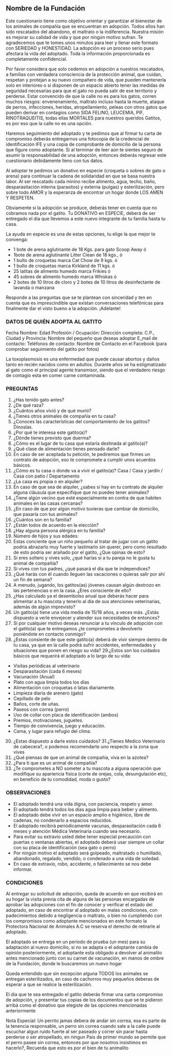 ## Nombre de la Fundación ##

Este cuestionario tiene como objetivo orientar y garantizar el bienestar de
los animales de compañía que se encuentran en adopción. Todos ellos han sido
rescatados del abandono, el maltrato o la indiferencia. Nuestra misión es
mejorar su calidad de vida y que por ningún motivo sufran. Te agradecemos que te tomes unos minutos para leer y llenar este formato con SERIEDAD y
HONESTIDAD. La adopción es un proceso serio pues afectara la vida del
adoptado. Toda la información proporcionada es completamente confidencial.

Por favor considera que solo cedemos en adopción a nuestros rescatados, a
familias con verdadera consciencia de la protección animal, que cuidan,
respetan y protejan a su nuevo compañero de vida, que pueden mantenerla solo
en interiores o si disponen de un espacio abierto tener las medidas de
seguridad necesarias para que el gato no pueda salir de ese territorio y
perderse. Estar convencido de que la calle no es para los gatos, corren muchos riesgos: envenenamiento, maltrato incluso hasta la muerte, ataque de perros, infecciones, heridas, atropellamiento, peleas con otros gatos que pueden derivar en contagios como SIDA FELINO, LEUCEMIA, PIF, RINOTRAQUEITIS, todas ellas MORTALES para nuestros queridos Gatitos, es por eso que la calle no es una opción.

Haremos seguimiento del adoptado y te pedimos que al firmar tu carta de
compromiso deberás entregarnos una fotocopia de la credencial de
identificación IFE y una copia de comprobante de domicilio de la persona que
figure como adoptante. Si al terminar de leer aún te sientes seguro de asumir la responsabilidad de una adopción, entonces deberás regresar este
cuestionario debidamente lleno con tus datos.

Al adoptar te pedimos un donativo en especie (croqueta o sobres de gato o
arena) para continuar la cadena de solidaridad en que se basa nuestra labor.
Al ser rescatado cada minino recibe alimento, agua, techo, baño, desparasitación interna (parasitos) y externa (pulgas) y esterilización, pero sobre todo AMOR y la esperanza de encontrar un hogar donde LOS AMEN Y RESPETEN.

Obviamente si la adopción se produce, deberás tener en cuenta que no cobramos nada por el gatito. Tu DONATIVO en ESPECIE, deberá de ser entregado el dia que llevemos a este nuevo integrante de tu familia hasta tu casa.

La ayuda en especie es una de estas opciones, tu elige la que mejor te
convenga:

- 1 bote de arena aglutinante de 18 Kgs. para gato Scoop Away ó
- 1bote de arena aglutinante Litter Clean de 18 kgs., ó
- 1 bulto de croquetas marca Cat Chow de 9 kgs. ó
- 1 bulto de croquetas marca Kirkland de 11 kgs. ó
- 25 latitas de alimento humedo marca Frikies ó
- 45 sobres de alimento humedo marca Whiskas ó
- 2 botes de 10 litros de cloro y 2 botes de 10 litros de desinfectante de
lavanda o manzana

Responde a las preguntas que se te plantean con sinceridad y ten en cuenta que es imprescindible que existan conversaciones telefónicas para finalmente dar el visto bueno a la adopción. ¡Adelante!


### DATOS DE QUIÉN ADOPTA AL GATITO ###

Fecha
Nombre:
Edad
Profesión / Ocupación:
Dirección completa:
C.P., Ciudad y Provincia:
Nombre del pequeño que deseas adoptar
E_mail de contacto:
Teléfonos de contacto:
Nombre de Contacto en el Facebook (para comprobar seguimiento del gatito por
fotos)

La toxoplasmosis es una enfermedad que puede causar abortos y daños tanto en
recién nacidos como en adultos. Durante años se ha estigmatizado al gato como el principal agente transmisor, siendo que el verdadero riesgo de contagio esta en comer carne contaminada.

### PREGUNTAS ###

1. ¿Has tenido gato antes?
2. ¿De qué raza?
3. ¿Cuántos años vivió y de qué murió?
4. ¿Tienes otros animales de compañía en tu casa?
5. ¿Conoces las características del comportamiento de los gatitos? Dínoslas.
6. ¿Por qué te interesa este gatito(a)?
7. ¿Dónde tienes previsto que duerma?
8. ¿Cómo es el lugar de tu casa que estaría destinada al gatito(a)?
9. ¿Qué clase de alimentación tienes pensado darle?
10. En caso de ser aceptada tu petición, te pediremos que firmes un contrato de adopción, eso te compromete a cumplir unos acuerdos básicos.
11. ¿Cómo es tu casa o donde va a vivir el gatito(a)? Casa / Casa y jardín / Casa con patio / Departamento
12. ¿La casa es propia o en alquiler?
13. En caso de que sea de alquiler, ¿sabes si hay en tu contrato de alquiler alguna cláusula que especifique que no puedes tener animales?
14. ¿Tiene algún vecino que esté especialmente en contra de que habiten animales en las casas cercanas?
15. ¿En caso de que por algún motivo tuvieras que cambiar de domicilio, que pasaría con tus animales?
16. ¿Cuántos son en tu familia?
17. ¿Están todos de acuerdo en la elección?
18. ¿Hay alguna persona alérgica en tu familia?
19. Número de hijos y sus edades:
20. Estas conciente que un niño pequeño al tratar de jugar con un gatito podria abrazarlo muy fuerte y lastimarlo sin querer, pero como resultado de esto podria ser arañado por el gatito, ¿Que opinas de esto?
21. Si eres soltero y vives solo, ¿qué harías si a tu pareja no le gusta tu animal de compañía?
22. Si vives con tus padres, ¿qué pasará el día que te independices?
23. ¿Qué harás con él cuando lleguen las vacaciones o quieras salir por ahí un fin de semana?
24. A menudo, jugando, los gatitos(as) jóvenes causan algún destrozo en las pertenencias o en la casa. ¿Eres consciente de ello?
25. ¿Has calculado ya el desembolso anual que deberás hacer para alimentar a tu mascota y tenerlo al día de sus atenciones veterinarias, además de algún imprevisto?
26. Un gatito(a) tiene una vida media de 15/16 años, a veces más. ¿Estás dispuesto a verle envejecer y atender sus necesidades de entonces?
27. Si por cualquier motivo deseas renunciar a tu vínculo de adopción con el gatito(a) que te entregamos ¿te comprometes a devolverlo poniéndote en contacto conmigo?
28. ¿Estas consiente de que este gatito(a) deberá de vivir siempre dentro de tu casa, ya que en la calle podrá sufrir accidentes, enfermedades y situaciones que ponen en riesgo su vida?
29.¿Estos son los cuidados básicos que requerirá el adoptado a lo largo de su vida:
- Visitas periódicas al veterinario
- Desparasitación (cada 6 meses)
- Vacunación (Anual)
- Plato con agua limpia todos los días 
- Alimentación con croquetas ó latas diariamente.
- Limpieza diaria de arenero (gato)
- Cepillado de pelo
- Baños, corte de uñas.
- Paseos con correa (perro) 
- Uso de collar con placa de identificación (ambos)
- Premios, motivaciones, juguetes.
- Tiempo de convivencia, juego y educación.
- Cama, y lugar para refugio del clima.
 30. ¿Estas dispuesto a darle estos cuidados?
 31.¿Tienes Medico Veterinario de cabecera?, o podemos recomendarte uno respecto a la zona que vives
 32. ¿Qué piensas de que un animal de compañía, viva en la azotea?
 33. ¿Para ti que es un animal de compañía?
 34. ¿Te comprometes a NO someter a tu mascota a alguna operación que modifique su apariencia física (corte de orejas, cola, desungulación etc), en beneficio de tu comodidad, moda o gusto?

### OBSERVACIONES ###

- El adoptado tendrá una vida digna, con paciencia, respeto y amor.
- El adoptado tendrá todos los días agua limpia para beber y alimento.
- El adoptado debe vivir en un espacio amplio e higiénico, libre de cadenas, no condenarlo a espacios reducidos.
- El adoptado recibirá periódicamente vacunas, desparasitación cada 6 meses y atención Médica Veterinaria cuando sea necesario. 
- Para evitar su extravío usted debe tener especial precaución con puertas o ventanas abiertas, el adoptado deberá usar siempre un collar con su placa de identificación (sea gato o perro)
- Por ningún motivo el adoptado será golpeado, maltratado o humillado, abandonado, regalado, vendido, o condenado a una vida de soledad.
- En caso de extravío, robo, accidente, o fallecimiento se nos debe informar. 

### CONDICIONES ###

Al entregar su solicitud de adopción, queda de acuerdo en que recibirá en su
hogar la visita previa cita de alguna de las personas encargadas de aprobar
las adopciones con el fin de conocer y verificar el estado del adoptado, en
caso de encontrar al adoptado en malas condiciones, con padecimientos debido a negligencia o maltrato, o bien no cumpliendo con los compromisos como adoptante mencionados en este formato la Protectora Nacional de Animales A.C se reserva el derecho de retirarle al adoptado.

El adoptado se entrega en un período de prueba (un mes) para su adaptación al nuevo domicilio, si no se adapta o el adoptante cambia de opinión
posteriormente, el adoptante esta obligado a devolver al animalito antes
mencionado junto con su carnet de vacunación, en manos de ombre de la Fundación, donde le buscaremos un nuevo hogar

Queda entendido que sin excepción alguna TODOS los animales se entregan
esterilizados, en caso de cachorros muy pequeños deberas de esperar a que se
realice la esterilización.

El día que te sea entregado el gatito deberás firmar una carta compromiso de
adopción, y presentar tus copias de los documentos que se te pidieron arribá
como el donativo que elegiste de las opciones mencionadas anteriormente

Nota Especial: Un perrito jamas debera de andar sin correa, esa es parte de la tenencia responsable, un perro sin correa cuando sale a la calle puede
escuchar algun ruido fuerte al ser paseado y correr sin parar hasta perderse o ser atropellado, en ningun Pais de primer mundo se permite que el perro pasee sin correa, entonces por que nosotros insistimos en hacerlo?, Recuerda que esto es por el bien de tu animalito
